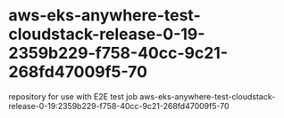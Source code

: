# aws-eks-anywhere-test-cloudstack-release-0-19-2359b229-f758-40cc-9c21-268fd47009f5-70
repository for use with E2E test job aws-eks-anywhere-test-cloudstack-release-0-19:2359b229-f758-40cc-9c21-268fd47009f5-70
